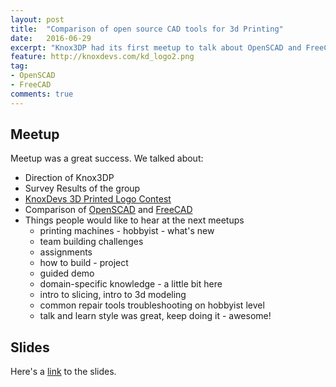 ```yaml
---
layout: post
title:  "Comparison of open source CAD tools for 3d Printing"
date:   2016-06-29
excerpt: "Knox3DP had its first meetup to talk about OpenSCAD and FreeCAD"
feature: http://knoxdevs.com/kd_logo2.png
tag:
- OpenSCAD
- FreeCAD
comments: true
---
```


## Meetup

Meetup was a great success. We talked about:

- Direction of Knox3DP
- Survey Results of the group
- [KnoxDevs 3D Printed Logo Contest](/contest)
- Comparison of [OpenSCAD](http://openscad.org) and [FreeCAD](http://www.freecadweb.org)
- Things people would like to hear at the next meetups
  - printing machines - hobbyist - what's new
  - team building challenges
  - assignments
  - how to build - project
  - guided demo
  - domain-specific knowledge - a little bit here
  - intro to slicing, intro to 3d modeling
  - common repair tools troubleshooting on hobbyist level
  - talk and learn style was great, keep doing it - awesome!

## Slides

Here's a [link](https://slides.com/alexpawlowski/knox3dp-1st-meetup/) to the slides.
